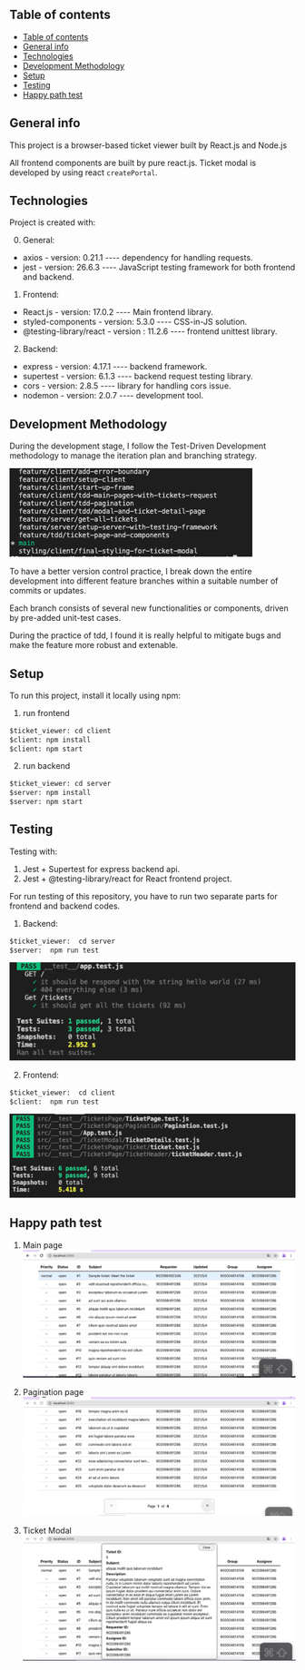 ## Table of contents

- [Table of contents](#table-of-contents)
- [General info](#general-info)
- [Technologies](#technologies)
- [Development Methodology](#development-methodology)
- [Setup](#setup)
- [Testing](#testing)
- [Happy path test](#happy-path-test)

## General info

This project is a browser-based ticket viewer built by React.js and Node.js

All frontend components are built by pure react.js. Ticket modal is developed by using react `createPortal`.

## Technologies

Project is created with:

0. General:

- axios - version: 0.21.1 ---- dependency for handling requests.
- jest - version: 26.6.3 ---- JavaScript testing framework for both frontend and backend.

1. Frontend:

- React.js - version: 17.0.2 ---- Main frontend library.
- styled-components - version: 5.3.0 ---- CSS-in-JS solution.
- @testing-library/react - version : 11.2.6 ---- frontend unittest library.

2. Backend:

- express - version: 4.17.1 ---- backend framework.
- supertest - version: 6.1.3 ---- backend request testing library.
- cors - version: 2.8.5 ---- library for handling cors issue.
- nodemon - version: 2.0.7 ---- development tool.

## Development Methodology

During the development stage, I follow the Test-Driven Development methodology to manage the iteration plan and branching strategy.

![Branching](./__assets/branching.png)

To have a better version control practice, I break down the entire development into different feature branches within a suitable number of commits or updates.

Each branch consists of several new functionalities or components, driven by pre-added unit-test cases.

During the practice of tdd, I found it is really helpful to mitigate bugs and make the feature more robust and extenable.

## Setup

To run this project, install it locally using npm:

1. run frontend

```
$ticket_viewer: cd client
$client: npm install
$client: npm start
```

2. run backend

```
$ticket_viewer: cd server
$server: npm install
$server: npm start
```

## Testing

Testing with:

1. Jest + Supertest for express backend api.
2. Jest + @testing-library/react for React frontend project.

For run testing of this repository, you have to run two separate parts for frontend and backend codes.

1. Backend:

```
$ticket_viewer:  cd server
$server:  npm run test
```

![Server Test](./__assets/testserver.png)

2. Frontend:

```
$ticket_viewer:  cd client
$client:  npm run test
```

![Client Test](./__assets/testclient.png)

## Happy path test

1. Main page
   ![Main page](./__assets/mainpage.jpeg)

2. Pagination page
   ![Pagination](./__assets/pagination.jpeg)

3. Ticket Modal
   ![Ticket Modal](./__assets/ticketmodal.jpeg)
